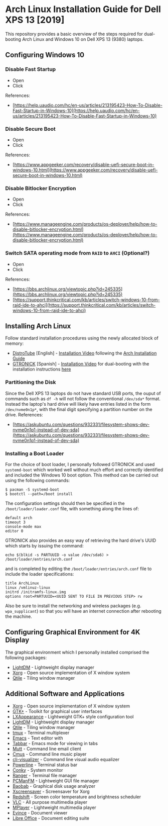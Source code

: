 # Arch Linux Installation Guide for Dell XPS 13 [2019]
This repository provides a basic overview of the steps required for dual-booting Arch Linux and Windows 10 on Dell XPS 13 (9380) laptops.


## Configuring Windows 10

### Disable Fast Startup
* Open 
* Click

References:
* [https://help.uaudio.com/hc/en-us/articles/213195423-How-To-Disable-Fast-Startup-in-Windows-10](https://help.uaudio.com/hc/en-us/articles/213195423-How-To-Disable-Fast-Startup-in-Windows-10)

### Disable Secure Boot
* Open 
* Click

References:
* [https://www.appgeeker.com/recovery/disable-uefi-secure-boot-in-windows-10.html](https://www.appgeeker.com/recovery/disable-uefi-secure-boot-in-windows-10.html)

### Disable Bitlocker Encryption
* Open 
* Click

References:
* [https://www.manageengine.com/products/os-deployer/help/how-to-disable-bitlocker-encryption.html](https://www.manageengine.com/products/os-deployer/help/how-to-disable-bitlocker-encryption.html)


### Switch SATA operating mode from `RAID` to `AHCI` (Optional?)
* Open 
* Click

References:
* [https://bbs.archlinux.org/viewtopic.php?id=245335](https://bbs.archlinux.org/viewtopic.php?id=245335)
* [https://support.thinkcritical.com/kb/articles/switch-windows-10-from-raid-ide-to-ahci](https://support.thinkcritical.com/kb/articles/switch-windows-10-from-raid-ide-to-ahci)




## Installing Arch Linux

Follow standard installation procedures using the newly allocated block of memory:
* [DistroTube](https://www.youtube.com/channel/UCVls1GmFKf6WlTraIb_IaJg) [English] - [Installation Video](https://www.youtube.com/watch?v=HpskN_jKyhc) following the [Arch Installation Guide](https://wiki.archlinux.org/index.php/Installation_guide)
* [GTRONICK](https://www.youtube.com/channel/UCUpnwLms-qS0APsWMXylJzA) [Spanish] - [Installation Video](https://www.youtube.com/watch?v=pd1hgF4p8gw&t=1939s) for dual-booting with the installation instructions [here](https://gtronick.github.io/ALIG-DUAL/)



### Partitioning the Disk
Since the Dell XPS 13 laptops do not have standard USB ports, the ouput of commands such as `df -h` will not follow the conventional `/dev/sda*` format.  Instead the laptop's hard drive will likely have entries listed in the form `/dev/nvme0n1p*`, with the final digit specifying a partition number on the drive.
References:
* [https://askubuntu.com/questions/932331/filesystem-shows-dev-nvme0n1p1-instead-of-dev-sda](https://askubuntu.com/questions/932331/filesystem-shows-dev-nvme0n1p1-instead-of-dev-sda)


### Installing a Boot Loader
For the choice of boot loader, I personally followed GTRONICK and used `systemd-boot` which worked well without much effort and correctly identified and included the Windows 10 boot option.  This method can be carried out using the following commands:

```console
$ pacman -S systemd-boot
$ bootctl --path=/boot install
```
The configuration settings should then be specified in the `/boot/loader/loader.conf` file, with something along the lines of:
```
default arch
timeout 3
console-mode max
editor 0
```
GTRONICK also provides an easy way of retrieving the hard drive's UUID which starts by issuing the command:
```
echo $(blkid -s PARTUUID -o value /dev/sda6) > /boot/loader/entries/arch.conf
```
and is completed by editing the `/boot/loader/entries/arch.conf` file to include the loader specifications:
```
title ArchLinux
linux /vmlinuz-linux
initrd /initramfs-linux.img
options root=PARTUUID=<UUID SENT TO FILE IN PREVIOUS STEP> rw
```

Also be sure to install the networking and wireless packages (e.g. `wpa_supplicant`) so that you will have an internet connection after rebooting the machine.



## Configuring Graphical Environment for 4K Display

The graphical environment which I personally installed comprised the following packages:
* [LightDM](https://freedesktop.org/wiki/Software/LightDM/) - Lightweight display manager
* [Xorg](https://www.x.org/wiki/) - Open source implementation of X window system
* [Qtile](http://www.qtile.org/) - Tiling window manager





## Additional Software and Applications
* [Xorg](https://www.x.org/wiki/) - Open source implementation of X window system
* [GTK+](https://www.gtk.org/) - Toolkit for graphical user interfaces
* [LXAppearance](https://wiki.lxde.org/en/LXAppearance) - Lightweight GTK+ style configuration tool
* [LightDM](https://freedesktop.org/wiki/Software/LightDM/) - Lightweight display manager
* [Qtile](http://www.qtile.org/) - Tiling window manager
* [tmux](https://github.com/tmux/tmux) - Terminal multiplexer
* [Emacs](https://www.gnu.org/software/emacs/) - Text editor with
* [Tabbar](https://github.com/dholm/tabbar) - Emacs mode for viewing in tabs
* [Mutt](http://www.mutt.org/) - Command line email client
* [Cmus](https://cmus.github.io/) - Command line music player
* [cli-visualizer](https://github.com/dpayne/cli-visualizer) - Command line visual audio equalizer
* [Powerline](https://github.com/powerline/powerline) - Terminal status bar
* [Conky](https://github.com/brndnmtthws/conky) - System monitor    
* [Ranger](https://github.com/ranger/ranger) - Terminal file manager
* [PCManFM](https://wiki.lxde.org/en/PCManFM) - Lightweight GUI file manager
* [Baobab](http://www.marzocca.net/linux/baobab/) - Graphical disk usage analyzer
* [Xscreensaver](https://www.jwz.org/xscreensaver/) - Screensaver for Xorg
* [Redshift](http://jonls.dk/redshift/) - Screen color temperature and brightness scheduler
* [VLC](https://www.videolan.org/vlc/index.html) - All purpose multimedia player
* [MPlayer](http://mplayerhq.hu/design7/news.html) - Lightweight multimedia player
* [Evince](https://wiki.gnome.org/Apps/Evince) - Document viewer
* [Libre Office](https://www.libreoffice.org/) - Document editing suite
    
